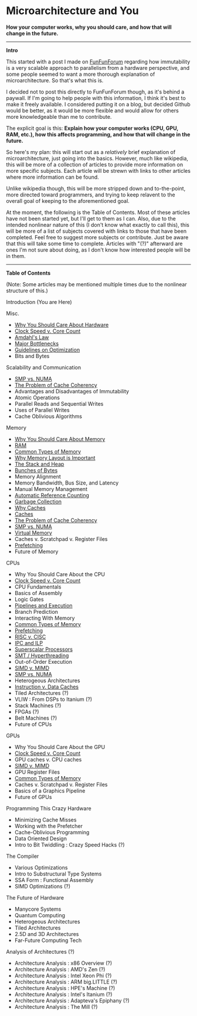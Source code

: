 # Microarchitecture and You
**How your computer works, why you should care, and how that will change in the future.**


___
**Intro**

This started with a post I made on [FunFunForum](https://www.funfunforum.com) regarding how immutability is a very scalable approach to parallelism from a hardware perspective, and some people seemed to want a more thorough explanation of microarchitecture. So that's what this is.

I decided not to post this directly to FunFunForum though, as it's behind a paywall. If I'm going to help people with this information, I think it's best to make it freely available. I considered putting it on a blog, but decided Github would be better, as it would be more flexible and would allow for others more knowledgeable than me to contribute.

The explicit goal is this: **Explain how your computer works (CPU, GPU, RAM, etc.), how this affects programming, and how that will change in the future.**

So here's my plan: this will start out as a *relatively* brief explanation of microarchitecture, just going into the basics. However, much like wikipedia, this will be more of a collection of articles to provide more information on more specific subjects. Each article will be strewn with links to other articles where more information can be found.

Unlike wikipedia though, this will be more stripped down and to-the-point, more directed toward programmers, and trying to keep relavent to the overall goal of keeping to the aforementioned goal.

At the moment, the following is the Table of Contents. Most of these articles have not been started yet, but I'll get to them as I can. Also, due to the intended nonlinear nature of this (I don't know what exactly to call this), this will be more of a list of subjects covered with links to those that have been completed. Feel free to suggest more subjects or contribute. Just be aware that this will take some time to complete. Articles with "(?)" afterward are ones I'm not sure about doing, as I don't know how interested people will be in them.

---
**Table of Contents**

(Note: Some articles may be mentioned multiple times due to the nonlinear structure of this.)

Introduction (You are Here)

Misc.
  * [Why You Should Care About Hardware](text/Misc/whyyoushouldcareabouthardware.md)
  * [Clock Speed v. Core Count](text/Misc/clockvcores.md)
  * [Amdahl's Law](text/Misc/amdahl.md)
  * [Major Bottlenecks](text/Misc/majorbottlenecks.md)
  * [Guidelines on Optimization](text/Misc/optimization.md)
  * Bits and Bytes

Scalability and Communication
  * [SMP vs. NUMA](text/System/smpnuma.md)
  * [The Problem of Cache Coherency](text/Memory/cachecoherency.md)
  * Advantages and Disadvantages of Immutability
  * Atomic Operations
  * Parallel Reads and Sequential Writes
  * Uses of Parallel Writes
  * Cache Oblivious Algorithms

Memory
  * [Why You Should Care About Memory](text/Memory/whyyoushouldcareaboutmemory.md)
  * [RAM](text/Memory/ram.md)
  * [Common Types of Memory](text/Memory/commonmemory.md)
  * [Why Memory Layout is Important](text/Memory/layout.md)
  * [The Stack and Heap](text/Memory/stacksandheaps.md)
  * [Bunches of Bytes](text/Memory/bunchesofbytes.md)
  * Memory Alignment
  * Memory Bandwidth, Bus Size, and Latency
  * Manual Memory Management
  * [Automatic Reference Counting](text/Programming/ReferenceCounting.md)
  * [Garbage Collection](text/Programming/GarbageCollection.md)
  * [Why Caches](text/Memory/whycaches.md)
  * [Caches](text/Memory/caches.md)
  * [The Problem of Cache Coherency](text/Memory/cachecoherency.md)
  * [SMP vs. NUMA](text/System/smpnuma.md)
  * [Virtual Memory](text/Memory/virtualmem.md)
  * Caches v. Scratchpad v. Register Files
  * [Prefetching](text/Memory/prefetch.md)
  * Future of Memory

CPUs
  * Why You Should Care About the CPU
  * [Clock Speed v. Core Count](text/Misc/clockvcores.md)
  * CPU Fundamentals
  * Basics of Assembly
  * Logic Gates
  * [Pipelines and Execution](text/CPU/pipelines.md)
  * Branch Prediction
  * Interacting With Memory
  * [Common Types of Memory](text/Memory/commonmemory.md)
  * [Prefetching](text/Memory/prefetch.md)
  * [RISC v. CISC](text/CPU/riscvcisc.md)
  * [IPC and ILP](text/CPU/ipcandilp.md)
  * [Superscalar Processors](text/CPU/superscalar.md)
  * [SMT / Hyperthreading](text/CPU/smtandhyperthreading.md)
  * Out-of-Order Execution
  * [SIMD v. MIMD](text/CPU/simdvmimd.md)
  * [SMP vs. NUMA](text/System/smpnuma.md)
  * Heterogeous Architectures
  * [Instruction v. Data Caches](text/Memory/instructiondatacaches.md)
  * Tiled Architectures (?)
  * VLIW : From DSPs to Itanium (?)
  * Stack Machines (?)
  * FPGAs (?)
  * Belt Machines (?)
  * Future of CPUs

GPUs
  * Why You Should Care About the GPU
  * [Clock Speed v. Core Count](text/Misc/clockvcores.md)
  * GPU caches v. CPU caches
  * [SIMD v. MIMD](text/CPU/simdvmimd.md)
  * GPU Register Files
  * [Common Types of Memory](text/Memory/commonmemory.md)
  * Caches v. Scratchpad v. Register Files
  * Basics of a Graphics Pipeline
  * Future of GPUs

Programming This Crazy Hardware
  * Minimizing Cache Misses
  * Working with the Prefetcher
  * Cache-Oblivious Programming
  * Data Oriented Design
  * Intro to Bit Twiddling : Crazy Speed Hacks (?)

The Compiler
  * Various Optimizations
  * Intro to Substructural Type Systems
  * SSA Form : Functional Assembly
  * SIMD Optimizations (?)

The Future of Hardware
  * Manycore Systems
  * Quantum Computing
  * Heterogeous Architectures
  * Tiled Architectures
  * 2.5D and 3D Architectures
  * Far-Future Computing Tech

Analysis of Architectures (?)
  * Architecture Analysis : x86 Overview (?)
  * Architecture Analysis : AMD's Zen (?)
  * Architecture Analysis : Intel Xeon Phi (?)
  * Architecture Analysis : ARM big.LITTLE (?)
  * Architecture Analysis : HPE's Machine (?)
  * Architecture Analysis : Intel's Itanium (?)
  * Architecture Analysis : Adapteva's Epiphany (?)
  * Architecture Analysis : The Mill (?)
